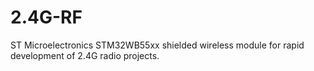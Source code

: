 # 2.4G-RF
ST Microelectronics STM32WB55xx shielded wireless module for rapid development of 2.4G radio projects.
